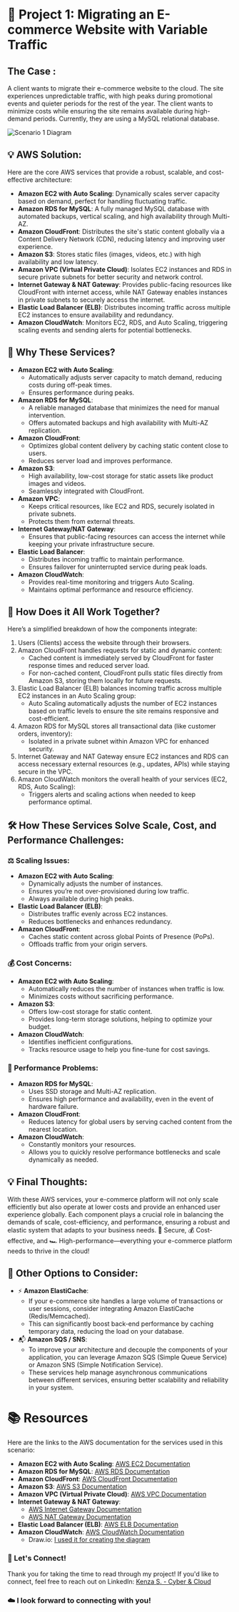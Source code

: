 # 🛒 Project 1: Migrating an E-commerce Website with Variable Traffic

## The Case :
A client wants to migrate their e-commerce website to the cloud. The site experiences unpredictable traffic, with high peaks during promotional events and quieter periods for the rest of the year. The client wants to minimize costs while ensuring the site remains available during high-demand periods. Currently, they are using a MySQL relational database.

![Scenario 1 Diagram](Diagram%20AWS/Scenario%201%20completed.jpg)

## 💡 AWS Solution:
Here are the core AWS services that provide a robust, scalable, and cost-effective architecture:
- **Amazon EC2 with Auto Scaling**: Dynamically scales server capacity based on demand, perfect for handling fluctuating traffic.
- **Amazon RDS for MySQL**: A fully managed MySQL database with automated backups, vertical scaling, and high availability through Multi-AZ.
- **Amazon CloudFront**: Distributes the site's static content globally via a Content Delivery Network (CDN), reducing latency and improving user experience.
- **Amazon S3**: Stores static files (images, videos, etc.) with high availability and low latency.
- **Amazon VPC (Virtual Private Cloud)**: Isolates EC2 instances and RDS in secure private subnets for better security and network control.
- **Internet Gateway & NAT Gateway**: Provides public-facing resources like CloudFront with internet access, while NAT Gateway enables instances in private subnets to securely access the internet.
- **Elastic Load Balancer (ELB)**: Distributes incoming traffic across multiple EC2 instances to ensure availability and redundancy.
- **Amazon CloudWatch**: Monitors EC2, RDS, and Auto Scaling, triggering scaling events and sending alerts for potential bottlenecks.

## 🤔 Why These Services?
- **Amazon EC2 with Auto Scaling**: 
  - Automatically adjusts server capacity to match demand, reducing costs during off-peak times.
  - Ensures performance during peaks.
- **Amazon RDS for MySQL**: 
  - A reliable managed database that minimizes the need for manual intervention.
  - Offers automated backups and high availability with Multi-AZ replication.
- **Amazon CloudFront**: 
  - Optimizes global content delivery by caching static content close to users.
  - Reduces server load and improves performance.
- **Amazon S3**: 
  - High availability, low-cost storage for static assets like product images and videos.
  - Seamlessly integrated with CloudFront.
- **Amazon VPC**: 
  - Keeps critical resources, like EC2 and RDS, securely isolated in private subnets.
  - Protects them from external threats.
- **Internet Gateway/NAT Gateway**: 
  - Ensures that public-facing resources can access the internet while keeping your private infrastructure secure.
- **Elastic Load Balancer**: 
  - Distributes incoming traffic to maintain performance.
  - Ensures failover for uninterrupted service during peak loads.
- **Amazon CloudWatch**: 
  - Provides real-time monitoring and triggers Auto Scaling.
  - Maintains optimal performance and resource efficiency.

## 🔗 How Does it All Work Together?
Here’s a simplified breakdown of how the components integrate:
1. Users (Clients) access the website through their browsers.
2. Amazon CloudFront handles requests for static and dynamic content:
   - Cached content is immediately served by CloudFront for faster response times and reduced server load.
   - For non-cached content, CloudFront pulls static files directly from Amazon S3, storing them locally for future requests.
3. Elastic Load Balancer (ELB) balances incoming traffic across multiple EC2 instances in an Auto Scaling group:
   - Auto Scaling automatically adjusts the number of EC2 instances based on traffic levels to ensure the site remains responsive and cost-efficient.
4. Amazon RDS for MySQL stores all transactional data (like customer orders, inventory):
   - Isolated in a private subnet within Amazon VPC for enhanced security.
5. Internet Gateway and NAT Gateway ensure EC2 instances and RDS can access necessary external resources (e.g., updates, APIs) while staying secure in the VPC.
6. Amazon CloudWatch monitors the overall health of your services (EC2, RDS, Auto Scaling):
   - Triggers alerts and scaling actions when needed to keep performance optimal.

## 🛠️ How These Services Solve Scale, Cost, and Performance Challenges:
### ⚖️ Scaling Issues:
- **Amazon EC2 with Auto Scaling**:
  - Dynamically adjusts the number of instances.
  - Ensures you’re not over-provisioned during low traffic.
  - Always available during high peaks.
- **Elastic Load Balancer (ELB)**: 
  - Distributes traffic evenly across EC2 instances.
  - Reduces bottlenecks and enhances redundancy.
- **Amazon CloudFront**: 
  - Caches static content across global Points of Presence (PoPs).
  - Offloads traffic from your origin servers.

### 💰 Cost Concerns:
- **Amazon EC2 with Auto Scaling**:
  - Automatically reduces the number of instances when traffic is low.
  - Minimizes costs without sacrificing performance.
- **Amazon S3**: 
  - Offers low-cost storage for static content.
  - Provides long-term storage solutions, helping to optimize your budget.
- **Amazon CloudWatch**: 
  - Identifies inefficient configurations.
  - Tracks resource usage to help you fine-tune for cost savings.

### 🚀 Performance Problems:
- **Amazon RDS for MySQL**: 
  - Uses SSD storage and Multi-AZ replication.
  - Ensures high performance and availability, even in the event of hardware failure.
- **Amazon CloudFront**: 
  - Reduces latency for global users by serving cached content from the nearest location.
- **Amazon CloudWatch**: 
  - Constantly monitors your resources.
  - Allows you to quickly resolve performance bottlenecks and scale dynamically as needed.

## 💡 Final Thoughts:
With these AWS services, your e-commerce platform will not only scale efficiently but also operate at lower costs and provide an enhanced user experience globally. Each component plays a crucial role in balancing the demands of scale, cost-efficiency, and performance, ensuring a robust and elastic system that adapts to your business needs.
🔐 Secure, 💰 Cost-effective, and 🏎️ High-performance—everything your e-commerce platform needs to thrive in the cloud!

## 🎯 Other Options to Consider:
- ⚡ **Amazon ElastiCache**: 
  - If your e-commerce site handles a large volume of transactions or user sessions, consider integrating Amazon ElastiCache (Redis/Memcached).
  - This can significantly boost back-end performance by caching temporary data, reducing the load on your database.
- 📬 **Amazon SQS / SNS**: 
  - To improve your architecture and decouple the components of your application, you can leverage Amazon SQS (Simple Queue Service) or Amazon SNS (Simple Notification Service).
  - These services help manage asynchronous communications between different services, ensuring better scalability and reliability in your system.

# 📚 Resources
Here are the links to the AWS documentation for the services used in this scenario:
- **Amazon EC2 with Auto Scaling**: [AWS EC2 Documentation](https://docs.aws.amazon.com/ec2/)
- **Amazon RDS for MySQL**: [AWS RDS Documentation](https://docs.aws.amazon.com/AmazonRDS/latest/UserGuide/CHAP_MySQL.html)
- **Amazon CloudFront**: [AWS CloudFront Documentation](https://docs.aws.amazon.com/AmazonCloudFront/latest/DeveloperGuide/Introduction.html)
- **Amazon S3**: [AWS S3 Documentation](https://docs.aws.amazon.com/AmazonS3/latest/userguide/Welcome.html)
- **Amazon VPC (Virtual Private Cloud)**: [AWS VPC Documentation](https://docs.aws.amazon.com/vpc/)
- **Internet Gateway & NAT Gateway**: 
  - [AWS Internet Gateway Documentation](https://docs.aws.amazon.com/vpc/latest/userguide/VPC_Internet_Gateway.html) 
  - [AWS NAT Gateway Documentation](https://docs.aws.amazon.com/vpc/latest/userguide/VPC_NAT_Gateway.html)
- **Elastic Load Balancer (ELB)**: [AWS ELB Documentation](https://docs.aws.amazon.com/elasticloadbalancing/latest/userguide/what-is-load-balancing.html)
- **Amazon CloudWatch**: [AWS CloudWatch Documentation](https://docs.aws.amazon.com/AmazonCloudWatch/latest/monitoring/WhatIsCloudWatch.html)
  - Draw.io: [I used it for creating the diagram](https://app.diagrams.net/)

### 💬 Let's Connect!
Thank you for taking the time to read through my project! If you'd like to connect, feel free to reach out on LinkedIn: [Kenza S. - Cyber & Cloud](https://www.linkedin.com/in/kenza-s-cyber-cloud)

### ☁️ I look forward to connecting with you!
